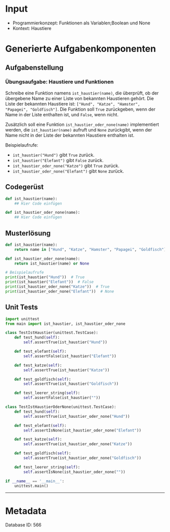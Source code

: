 # Input
- Programmierkonzept: Funktionen als Variablen;Boolean und None
- Kontext: Haustiere

# Generierte Aufgabenkomponenten
## Aufgabenstellung
### Übungsaufgabe: Haustiere und Funktionen

Schreibe eine Funktion namens `ist_haustier(name)`, die überprüft, ob der übergebene Name zu einer Liste von bekannten Haustieren gehört. Die Liste der bekannten Haustiere ist: `["Hund", "Katze", "Hamster", "Papagei", "Goldfisch"]`. Die Funktion soll `True` zurückgeben, wenn der Name in der Liste enthalten ist, und `False`, wenn nicht.

Zusätzlich soll eine Funktion `ist_haustier_oder_none(name)` implementiert werden, die `ist_haustier(name)` aufruft und `None` zurückgibt, wenn der Name nicht in der Liste der bekannten Haustiere enthalten ist.

Beispielaufrufe:
- `ist_haustier("Hund")` gibt `True` zurück.
- `ist_haustier("Elefant")` gibt `False` zurück.
- `ist_haustier_oder_none("Katze")` gibt `True` zurück.
- `ist_haustier_oder_none("Elefant")` gibt `None` zurück.

## Codegerüst
```python
def ist_haustier(name):
    ## Hier Code einfügen

def ist_haustier_oder_none(name):
    ## Hier Code einfügen
```

## Musterlösung
```python
def ist_haustier(name):
    return name in ["Hund", "Katze", "Hamster", "Papagei", "Goldfisch"]

def ist_haustier_oder_none(name):
    return ist_haustier(name) or None

# Beispielaufrufe
print(ist_haustier("Hund"))  # True
print(ist_haustier("Elefant"))  # False
print(ist_haustier_oder_none("Katze"))  # True
print(ist_haustier_oder_none("Elefant"))  # None
```

## Unit Tests
```python
import unittest
from main import ist_haustier, ist_haustier_oder_none

class TestIstHaustier(unittest.TestCase):
    def test_hund(self):
        self.assertTrue(ist_haustier("Hund"))

    def test_elefant(self):
        self.assertFalse(ist_haustier("Elefant"))

    def test_katze(self):
        self.assertTrue(ist_haustier("Katze"))

    def test_goldfisch(self):
        self.assertTrue(ist_haustier("Goldfisch"))

    def test_leerer_string(self):
        self.assertFalse(ist_haustier(""))

class TestIstHaustierOderNone(unittest.TestCase):
    def test_hund(self):
        self.assertTrue(ist_haustier_oder_none("Hund"))

    def test_elefant(self):
        self.assertIsNone(ist_haustier_oder_none("Elefant"))

    def test_katze(self):
        self.assertTrue(ist_haustier_oder_none("Katze"))

    def test_goldfisch(self):
        self.assertTrue(ist_haustier_oder_none("Goldfisch"))

    def test_leerer_string(self):
        self.assertIsNone(ist_haustier_oder_none(""))

if __name__ == '__main__':
    unittest.main()
```
___
# Metadata
Database ID: 566
